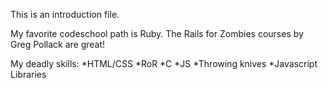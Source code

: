 This is an introduction file. 

My favorite codeschool path is Ruby. The Rails for Zombies courses by Greg Pollack are great!

My deadly skills: 
*HTML/CSS
*RoR
*C
*JS
*Throwing knives
*Javascript Libraries
